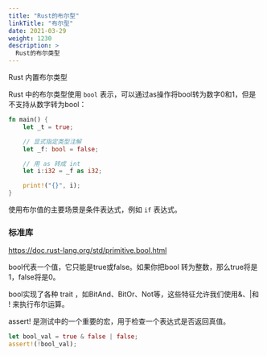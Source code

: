 ```yaml
---
title: "Rust的布尔型"
linkTitle: "布尔型"
date: 2021-03-29
weight: 1230
description: >
  Rust的布尔类型
---
```


Rust 内置布尔类型

Rust 中的布尔类型使用 `bool` 表示，可以通过as操作将bool转为数字0和1，但是不支持从数字转为bool：

```rust
fn main() {
    let _t = true;

    // 显式指定类型注解
    let _f: bool = false;

    // 用 as 转成 int
    let i:i32 = _f as i32;

    print!("{}", i);
}
```

使用布尔值的主要场景是条件表达式，例如 `if` 表达式。

### 标准库

https://doc.rust-lang.org/std/primitive.bool.html

bool代表一个值，它只能是true或false。如果你把bool 转为整数，那么true将是1，false将是0。

bool实现了各种 trait ，如BitAnd、BitOr、Not等，这些特征允许我们使用&、|和 ! 来执行布尔运算。

assert! 是测试中的一个重要的宏，用于检查一个表达式是否返回真值。

```rust
let bool_val = true & false | false;
assert!(!bool_val);
```



